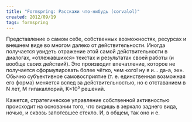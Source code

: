 ```yaml
---
title: "Formspring: Расскажи что-нибудь (corvalol)"
created: 2012/09/19
tags: formspring
---
```


Представление о самом себе, собственных возможностях, ресурсах и внешнем виде во многом далеко от действительности. Иногда получается увидеть отражение этой самой действительности в диалогах, «отлежавшихся» текстах и результатах своей работы (и вообще своих действий). Это производит впечатление, которое не получается сформулировать более чётко, чем «ого! ну я и... да-а, эх». Обычно субъективное самовосприятие (т. е. единственная возможная его форма) меняется вслед за действительностью, но с отставанием в N лет, M гигакаллорий, K×10³ решений.

Кажется, стратегическое управление собственной активностью происходит на основании того, что видишь в зеркало заднего вида, ночью, и сквозь запотевшее стекло. И, в общем, так оно и е.

